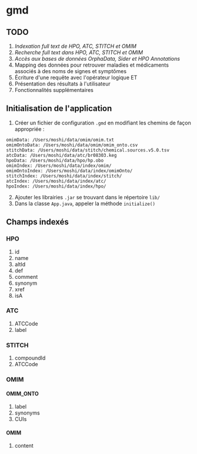 # gmd

## TODO
1. _Indexation full text de HPO, ATC, STITCH et OMIM_
2. _Recherche full text dans HPO, ATC, STITCH et OMIM_
3. _Accès aux bases de données OrphaData, Sider et HPO Annotations_
4. Mapping des données pour retrouver maladies et médicaments associés à des noms de signes et symptômes
5. Écriture d'une requête avec l'opérateur logique ET
6. Présentation des résultats à l'utilisateur
7. Fonctionnalités supplémentaires

## Initialisation de l'application
1. Créer un fichier de configuration ```.gmd``` en modifiant les chemins de façon appropriée :
```
omimData: /Users/moshi/data/omim/omim.txt
omimOntoData: /Users/moshi/data/omim/omim_onto.csv
stitchData: /Users/moshi/data/stitch/chemical.sources.v5.0.tsv
atcData: /Users/moshi/data/atc/br08303.keg
hpoData: /Users/moshi/data/hpo/hp.obo
omimIndex: /Users/moshi/data/index/omim/
omimOntoIndex: /Users/moshi/data/index/omimOnto/
stitchIndex: /Users/moshi/data/index/stitch/
atcIndex: /Users/moshi/data/index/atc/
hpoIndex: /Users/moshi/data/index/hpo/
```
2. Ajouter les librairies ```.jar``` se trouvant dans le répertoire ```lib/```
3. Dans la classe ```App.java```, appeler la méthode ```initialize()```

## Champs indexés

### HPO
1. id
2. name
3. altId
4. def
5. comment
6. synonym
7. xref
8. isA

### ATC
1. ATCCode
2. label

### STITCH
1. compoundId
2. ATCCode

### OMIM

#### OMIM_ONTO
1. label
2. synonyms
3. CUIs

#### OMIM
1. content